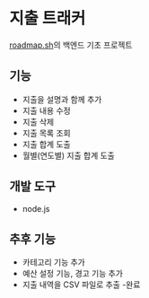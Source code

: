 # 지출 트래커

[roadmap.sh](https://roadmap.sh/projects/expense-tracker)의 백엔드 기초 프로젝트

## 기능

- 지출을 설명과 함께 추가
- 지출 내용 수정
- 지출 삭제
- 지출 목록 조회
- 지출 합계 도출
- 월별(연도별) 지출 합계 도출

## 개발 도구

- node.js

## 추후 기능

- 카테고리 기능 추가
- 예산 설정 기능, 경고 기능 추가
- 지출 내역을 CSV 파일로 추출 -완료
